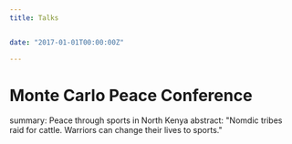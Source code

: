 ```yaml
---
title: Talks


date: "2017-01-01T00:00:00Z"

---
```

# Monte Carlo Peace Conference

summary: Peace through sports in North Kenya
abstract: "Nomdic tribes raid for cattle. Warriors can change their lives to sports."

